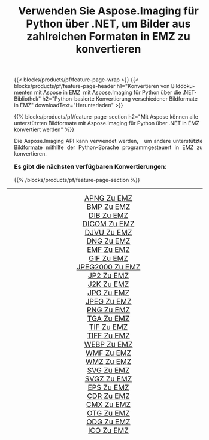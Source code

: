 ﻿---
title: Verwenden Sie Aspose.Imaging für Python über .NET, um Bilder aus zahlreichen Formaten in EMZ zu konvertieren 
weight: 3920
url: /de/python-net/conversion/to/emz/ 
lang: de
langdirlevel: 2
locales: zh-hans,ja,it,ru,de,es,fr,nl,id,lt,pl,pt,vi,tr,ko,zh-hant,ar,hi,th,sv,cs,uk,he
description: Sie können Aspose.Imaging für Python über die .NET-Bibliothek verwenden, um eine Vielzahl von Formaten in EMZ zu konvertieren.
---

{{< blocks/products/pf/feature-page-wrap >}}
{{< blocks/products/pf/feature-page-header h1="Konvertieren von Bilddokumenten mit Aspose in EMZ  mit Aspose.Imaging für Python über die .NET-Bibliothek" h2="Python-basierte Konvertierung verschiedener Bildformate in EMZ" downloadText="Herunterladen" >}}


{{% blocks/products/pf/feature-page-section  h2="Mit Aspose können alle unterstützten Bildformate mit Aspose.Imaging für Python über .NET in EMZ konvertiert werden" %}}
<p align=justify>Die Aspose.Imaging API kann verwendet werden,   um andere unterstützte Bildformate mithilfe der Python-Sprache programmgesteuert in EMZ zu konvertieren.</p>
<h3 style="margin-top:16px;">
Es gibt die nächsten verfügbaren Konvertierungen:
</h3>
{{% /blocks/products/pf/feature-page-section %}}
<div class="container-fluid productfamilypage bg-gray">
    <div class="convertypes bg-gray agp-content section">
        <div class="container">
		<hr style="margin-left:-20px;"/>
		<div class="row other-converters" style="gap: 10px;font-size: 19px;text-align:center;">
		    <div class='col-md-3 other-converter remove-lp remove-rp'><a href="/imaging/de/python-net/conversion/apng-to-emz/" style="padding:15px;">APNG Zu EMZ</a></div>
<div class='col-md-3 other-converter remove-lp remove-rp'><a href="/imaging/de/python-net/conversion/bmp-to-emz/" style="padding:15px;">BMP Zu EMZ</a></div>
<div class='col-md-3 other-converter remove-lp remove-rp'><a href="/imaging/de/python-net/conversion/dib-to-emz/" style="padding:15px;">DIB Zu EMZ</a></div>
<div class='col-md-3 other-converter remove-lp remove-rp'><a href="/imaging/de/python-net/conversion/dicom-to-emz/" style="padding:15px;">DICOM Zu EMZ</a></div>
<div class='col-md-3 other-converter remove-lp remove-rp'><a href="/imaging/de/python-net/conversion/djvu-to-emz/" style="padding:15px;">DJVU Zu EMZ</a></div>
<div class='col-md-3 other-converter remove-lp remove-rp'><a href="/imaging/de/python-net/conversion/dng-to-emz/" style="padding:15px;">DNG Zu EMZ</a></div>
<div class='col-md-3 other-converter remove-lp remove-rp'><a href="/imaging/de/python-net/conversion/emf-to-emz/" style="padding:15px;">EMF Zu EMZ</a></div>
<div class='col-md-3 other-converter remove-lp remove-rp'><a href="/imaging/de/python-net/conversion/gif-to-emz/" style="padding:15px;">GIF Zu EMZ</a></div>
<div class='col-md-3 other-converter remove-lp remove-rp'><a href="/imaging/de/python-net/conversion/jpeg2000-to-emz/" style="padding:15px;">JPEG2000 Zu EMZ</a></div>
<div class='col-md-3 other-converter remove-lp remove-rp'><a href="/imaging/de/python-net/conversion/jp2-to-emz/" style="padding:15px;">JP2 Zu EMZ</a></div>
<div class='col-md-3 other-converter remove-lp remove-rp'><a href="/imaging/de/python-net/conversion/j2k-to-emz/" style="padding:15px;">J2K Zu EMZ</a></div>
<div class='col-md-3 other-converter remove-lp remove-rp'><a href="/imaging/de/python-net/conversion/jpg-to-emz/" style="padding:15px;">JPG Zu EMZ</a></div>
<div class='col-md-3 other-converter remove-lp remove-rp'><a href="/imaging/de/python-net/conversion/jpeg-to-emz/" style="padding:15px;">JPEG Zu EMZ</a></div>
<div class='col-md-3 other-converter remove-lp remove-rp'><a href="/imaging/de/python-net/conversion/png-to-emz/" style="padding:15px;">PNG Zu EMZ</a></div>
<div class='col-md-3 other-converter remove-lp remove-rp'><a href="/imaging/de/python-net/conversion/tga-to-emz/" style="padding:15px;">TGA Zu EMZ</a></div>
<div class='col-md-3 other-converter remove-lp remove-rp'><a href="/imaging/de/python-net/conversion/tif-to-emz/" style="padding:15px;">TIF Zu EMZ</a></div>
<div class='col-md-3 other-converter remove-lp remove-rp'><a href="/imaging/de/python-net/conversion/tiff-to-emz/" style="padding:15px;">TIFF Zu EMZ</a></div>
<div class='col-md-3 other-converter remove-lp remove-rp'><a href="/imaging/de/python-net/conversion/webp-to-emz/" style="padding:15px;">WEBP Zu EMZ</a></div>
<div class='col-md-3 other-converter remove-lp remove-rp'><a href="/imaging/de/python-net/conversion/wmf-to-emz/" style="padding:15px;">WMF Zu EMZ</a></div>
<div class='col-md-3 other-converter remove-lp remove-rp'><a href="/imaging/de/python-net/conversion/wmz-to-emz/" style="padding:15px;">WMZ Zu EMZ</a></div>
<div class='col-md-3 other-converter remove-lp remove-rp'><a href="/imaging/de/python-net/conversion/svg-to-emz/" style="padding:15px;">SVG Zu EMZ</a></div>
<div class='col-md-3 other-converter remove-lp remove-rp'><a href="/imaging/de/python-net/conversion/svgz-to-emz/" style="padding:15px;">SVGZ Zu EMZ</a></div>
<div class='col-md-3 other-converter remove-lp remove-rp'><a href="/imaging/de/python-net/conversion/eps-to-emz/" style="padding:15px;">EPS Zu EMZ</a></div>
<div class='col-md-3 other-converter remove-lp remove-rp'><a href="/imaging/de/python-net/conversion/cdr-to-emz/" style="padding:15px;">CDR Zu EMZ</a></div>
<div class='col-md-3 other-converter remove-lp remove-rp'><a href="/imaging/de/python-net/conversion/cmx-to-emz/" style="padding:15px;">CMX Zu EMZ</a></div>
<div class='col-md-3 other-converter remove-lp remove-rp'><a href="/imaging/de/python-net/conversion/otg-to-emz/" style="padding:15px;">OTG Zu EMZ</a></div>
<div class='col-md-3 other-converter remove-lp remove-rp'><a href="/imaging/de/python-net/conversion/odg-to-emz/" style="padding:15px;">ODG Zu EMZ</a></div>
<div class='col-md-3 other-converter remove-lp remove-rp'><a href="/imaging/de/python-net/conversion/ico-to-emz/" style="padding:15px;">ICO Zu EMZ</a></div>
                </div>
        </div>
    </div>
</div>
<br/>

